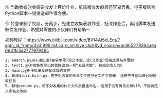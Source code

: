    ❀ 当助教有时会需要收发上百份作业，纸质版收发麻烦还容易弄丢，电子版结合Python脚本一键发送邮件很方便。  

   ❀ 特意录制了视频，分两步，先建立收集表收作业，批改作业后，再用脚本发送邮件发作业。希望对需要的小伙伴们有帮助～  

视频教程：https://www.bilibili.com/video/BV14At5eLEqt/?spm_id_from=333.999.list.card_archive.click&vd_source=ac665279364aea0e41fc5a277797946c  

    1. search.py用于输出谁(在名单里)没交作业、谁(交作业)没在选课名单里的
    2. test1.py对收集表导出的表格追加一列“发送次数”，初始全填入为0
    3. main.py用于批量发送批改后的文件
    4. 新增distribute.py，用于对收集的作业文件进行分文件夹存储--适用于多位助教分配批改任务
    5. 新增rename.py，用于对收集的作业文件批量重命名--适用于没有腾讯文档VIP，不能自定义命名文件的
    
